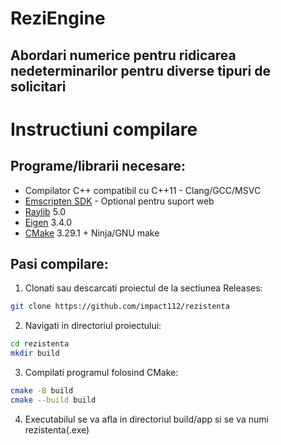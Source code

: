 # ReziEngine
## Abordari numerice pentru ridicarea nedeterminarilor pentru diverse tipuri de solicitari

# Instructiuni compilare

## Programe/librarii necesare:
- Compilator C++ compatibil cu C++11 - Clang/GCC/MSVC
- [Emscripten SDK](https://emscripten.org/docs/getting_started/downloads.html) - Optional pentru suport web
- [Raylib](https://github.com/raysan5/raylib/releases/tag/5.0) 5.0
- [Eigen](https://gitlab.com/libeigen/eigen/-/releases/3.4.0) 3.4.0
- [CMake](https://cmake.org/download/) 3.29.1 + Ninja/GNU make

## Pasi compilare:

1. Clonati sau descarcati proiectul de la sectiunea Releases:
```bash
git clone https://github.com/impact112/rezistenta
```
2. Navigati in directoriul proiectului:
```bash
cd rezistenta
mkdir build
```
3. Compilati programul folosind CMake:
```bash
cmake -B build
cmake --build build
```
4. Executabilul se va afla in directoriul build/app si se va numi rezistenta(.exe)


